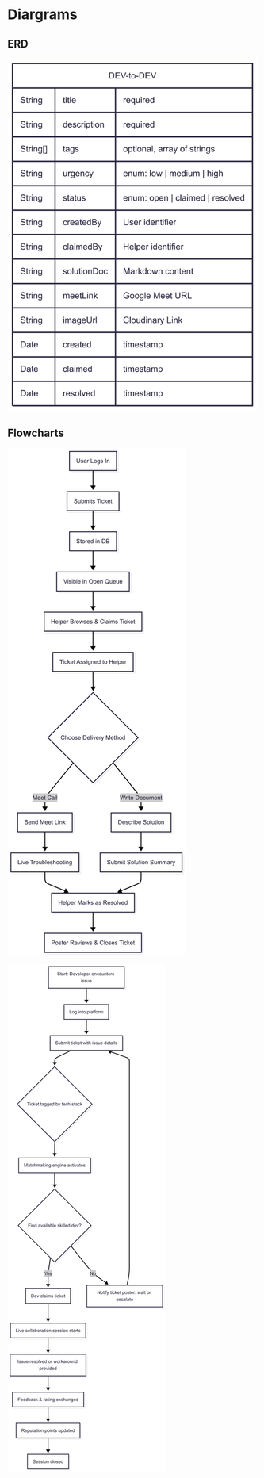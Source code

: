 # Diargrams

## ERD

![erd](/diargrams/database%20_%20Mermaid%20Chart.png)

## Flowcharts

![flowchart](/diargrams/ticketing%20_%20Mermaid%20Chart.png)

![flowchart](/diargrams/flowchat%20_%20Mermaid%20Chart.png)
